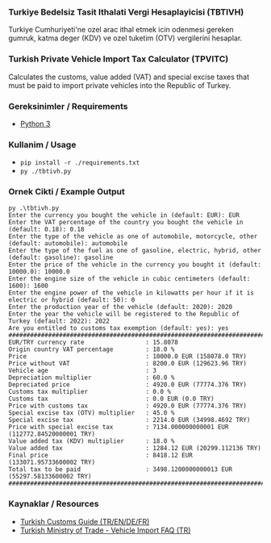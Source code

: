 ### Turkiye Bedelsiz Tasit Ithalati Vergi Hesaplayicisi (TBTIVH)
Turkiye Cumhuriyeti'ne ozel arac ithal etmek icin odenmesi gereken gumruk, katma deger (KDV) ve ozel tuketim (OTV) vergilerini hesaplar.

### Turkish Private Vehicle Import Tax Calculator (TPVITC)
Calculates the customs, value added (VAT) and special excise taxes that must be paid to import private vehicles into the Republic of Turkey.

### Gereksinimler / Requirements
- [Python 3](https://www.python.org/downloads/)

### Kullanim / Usage
- `pip install -r ./requirements.txt`
- `py ./tbtivh.py`

### Ornek Cikti / Example Output
```
py .\tbtivh.py
Enter the currency you bought the vehicle in (default: EUR): EUR
Enter the VAT percentage of the country you bought the vehicle in (default: 0.18): 0.18
Enter the type of the vehicle as one of automobile, motorcycle, other (default: automobile): automobile
Enter the type of the fuel as one of gasoline, electric, hybrid, other (default: gasoline): gasoline
Enter the price of the vehicle in the currency you bought it (default: 10000.0): 10000.0
Enter the engine size of the vehicle in cubic centimeters (default: 1600): 1600
Enter the engine power of the vehicle in kilowatts per hour if it is electric or hybrid (default: 50): 0
Enter the production year of the vehicle (default: 2020): 2020
Enter the year the vehicle will be registered to the Republic of Turkey (default: 2022): 2022
Are you entitled to customs tax exemption (default: yes): yes
####################################################################################################
EUR/TRY currency rate                 : 15.8078
Origin country VAT percentage         : 18.0 %
Price                                 : 10000.0 EUR (158078.0 TRY)
Price without VAT                     : 8200.0 EUR (129623.96 TRY)
Vehicle age                           : 3
Depreciation multiplier               : 60.0 %
Depreciated price                     : 4920.0 EUR (77774.376 TRY)
Customs tax multiplier                : 0.0 %
Customs tax                           : 0.0 EUR (0.0 TRY)
Price with customs tax                : 4920.0 EUR (77774.376 TRY)
Special excise tax (OTV) multiplier   : 45.0 %
Special excise tax                    : 2214.0 EUR (34998.4692 TRY)
Price with special excise tax         : 7134.000000000001 EUR (112772.84520000001 TRY)
Value added tax (KDV) multiplier      : 18.0 %
Value added tax                       : 1284.12 EUR (20299.112136 TRY)
Final price                           : 8418.12 EUR (133071.95733600002 TRY)
Total tax to be paid                  : 3498.1200000000013 EUR (55297.58133600002 TRY)
####################################################################################################
```

### Kaynaklar / Resources
- [Turkish Customs Guide (TR/EN/DE/FR)](https://gumrukrehberi.gov.tr/kategori/bireysel-slemler/bedelsiz-thal-edilen-tasit-rehberi)
- [Turkish Ministry of Trade - Vehicle Import FAQ (TR)](https://ticaret.gov.tr/gumruk-islemleri/sikca-sorulan-sorular/bireysel/bedelsiz-nakil-vasitasi-ithali)